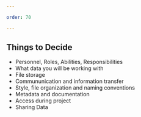 ```yaml
---

order: 70

---
```


## Things to Decide

<ul class="">
  <li class="fragment">Personnel, Roles, Abilities, Responsibilities</li>
  <li class="fragment">What data you will be working with</li>
  <li class="fragment">File storage</li>
  <li class="fragment">Commununication and information transfer</li>
  <li class="fragment">Style, file organization and naming conventions</li>
  <li class="fragment">Metadata and documentation</li>
  <li class="fragment">Access during project</li>
  <li class="fragment">Sharing Data</li>
</ul>




